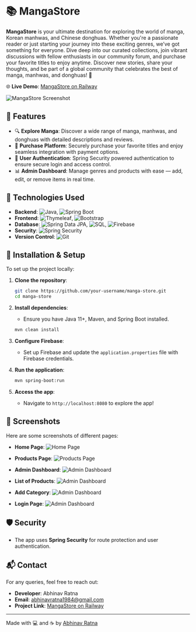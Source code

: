 # 📚 MangaStore

**MangaStore** is your ultimate destination for exploring the world of manga, Korean manhwas, and Chinese donghuas. Whether you're a passionate reader or just starting your journey into these exciting genres, we’ve got something for everyone. Dive deep into our curated collections, join vibrant discussions with fellow enthusiasts in our community forum, and purchase your favorite titles to enjoy anytime. Discover new stories, share your thoughts, and be part of a global community that celebrates the best of manga, manhwas, and donghuas! 🎉

🌐 **Live Demo**: [MangaStore on Railway](https://mangastore-production.up.railway.app)

![MangaStore Screenshot](https://firebasestorage.googleapis.com/v0/b/uploadimage-90bc2.appspot.com/o/HomePage.png?alt=media&token=53fe7c65-516c-4450-9c3c-6913337f2b28)

## 🌟 Features

- 🔍 **Explore Manga**: Discover a wide range of manga, manhwas, and donghuas with detailed descriptions and reviews.
- 🛒 **Purchase Platform**: Securely purchase your favorite titles and enjoy seamless integration with payment options.
- 📑 **User Authentication**: Spring Security powered authentication to ensure secure login and access control.
- 📊 **Admin Dashboard**: Manage genres and products with ease — add, edit, or remove items in real time.

## 🚀 Technologies Used

- **Backend**: ![Java](https://img.shields.io/badge/Java-ED8B00?style=for-the-badge&logo=java&logoColor=white), ![Spring Boot](https://img.shields.io/badge/Spring_Boot-6DB33F?style=for-the-badge&logo=spring-boot&logoColor=white)
- **Frontend**: ![Thymeleaf](https://img.shields.io/badge/Thymeleaf-005F0F?style=for-the-badge&logo=thymeleaf&logoColor=white), ![Bootstrap](https://img.shields.io/badge/Bootstrap-563D7C?style=for-the-badge&logo=bootstrap&logoColor=white)
- **Database**: ![Spring Data JPA](https://img.shields.io/badge/Spring%20Data%20JPA-4479A1?style=for-the-badge&logo=spring&logoColor=white), ![SQL](https://img.shields.io/badge/SQL-4479A1?style=for-the-badge&logo=postgresql&logoColor=white), ![Firebase](https://img.shields.io/badge/Firebase-FFCA28?style=for-the-badge&logo=firebase&logoColor=black)
- **Security**: ![Spring Security](https://img.shields.io/badge/Spring_Security-6DB33F?style=for-the-badge&logo=spring-security&logoColor=white)
- **Version Control**: ![Git](https://img.shields.io/badge/Git-F05032?style=for-the-badge&logo=git&logoColor=white)

## 🔧 Installation & Setup

To set up the project locally:

1. **Clone the repository**:
    ```bash
    git clone https://github.com/your-username/manga-store.git
    cd manga-store
    ```

2. **Install dependencies**:
    - Ensure you have Java 11+, Maven, and Spring Boot installed.
    ```bash
    mvn clean install
    ```

3. **Configure Firebase**:
    - Set up Firebase and update the `application.properties` file with Firebase credentials.

4. **Run the application**:
    ```bash
    mvn spring-boot:run
    ```

5. **Access the app**:
    - Navigate to `http://localhost:8080` to explore the app!

## 📸 Screenshots

Here are some screenshots of different pages:

- **Home Page**:
  ![Home Page](https://firebasestorage.googleapis.com/v0/b/uploadimage-90bc2.appspot.com/o/Index%20Page.png?alt=media)

- **Products Page**:
  ![Products Page](https://firebasestorage.googleapis.com/v0/b/uploadimage-90bc2.appspot.com/o/Products.png?alt=media)

- **Admin Dashboard**:
  ![Admin Dashboard](https://firebasestorage.googleapis.com/v0/b/uploadimage-90bc2.appspot.com/o/Admin%20Dashboard.png?alt=media)

- **List of Products**:
  ![Admin Dashboard](https://firebasestorage.googleapis.com/v0/b/uploadimage-90bc2.appspot.com/o/Admin%20View%20Products.png?alt=media)

- **Add Category**:
  ![Admin Dashboard](https://firebasestorage.googleapis.com/v0/b/uploadimage-90bc2.appspot.com/o/Admin%20Add%20Genre.png?alt=media)

- **Login Page**:
  ![Admin Dashboard](https://firebasestorage.googleapis.com/v0/b/uploadimage-90bc2.appspot.com/o/LogIn.png?alt=media)

## 🛡️ Security

- The app uses **Spring Security** for route protection and user authentication.

## 📬 Contact

For any queries, feel free to reach out:

- **Developer**: Abhinav Ratna
- **Email**: abhinavratna1984@gmail.com
- **Project Link**: [MangaStore on Railway](https://mangastore-production.up.railway.app)

---

Made with 💻 and ☕ by [Abhinav Ratna](https://github.com/ratna-abhinav)
